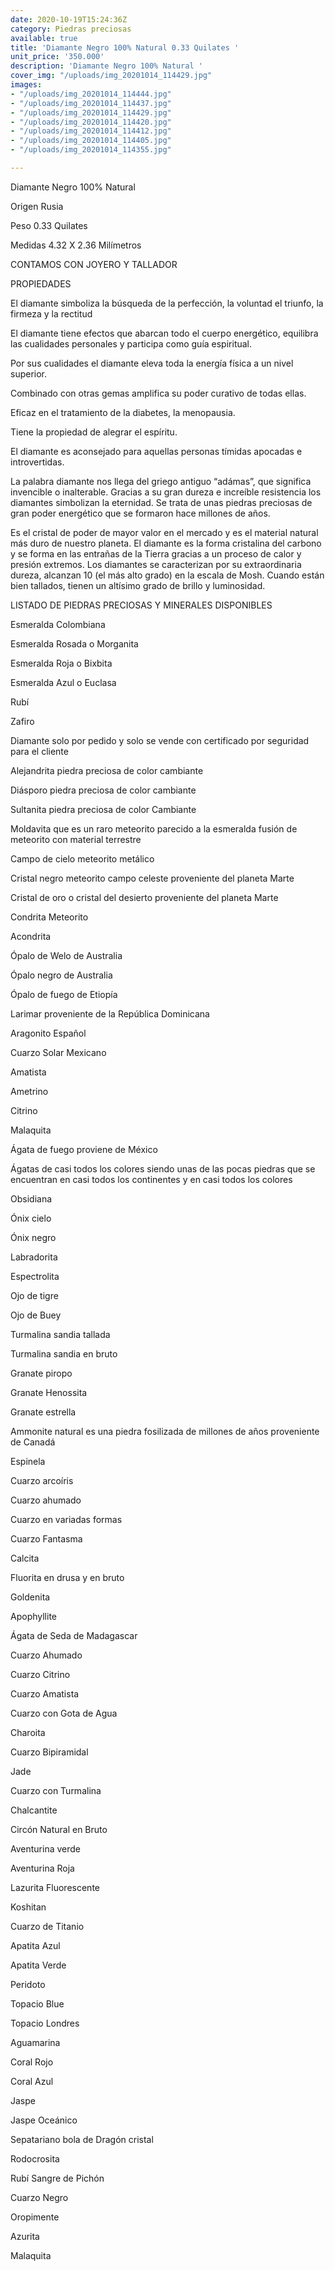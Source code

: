 ```yaml
---
date: 2020-10-19T15:24:36Z
category: Piedras preciosas
available: true
title: 'Diamante Negro 100% Natural 0.33 Quilates '
unit_price: '350.000'
description: 'Diamante Negro 100% Natural '
cover_img: "/uploads/img_20201014_114429.jpg"
images:
- "/uploads/img_20201014_114444.jpg"
- "/uploads/img_20201014_114437.jpg"
- "/uploads/img_20201014_114429.jpg"
- "/uploads/img_20201014_114420.jpg"
- "/uploads/img_20201014_114412.jpg"
- "/uploads/img_20201014_114405.jpg"
- "/uploads/img_20201014_114355.jpg"

---
```

Diamante Negro 100% Natural 

Origen Rusia 

Peso 0.33 Quilates

Medidas 4.32 X 2.36 Milímetros 

CONTAMOS CON JOYERO Y TALLADOR 

PROPIEDADES 

El diamante simboliza la búsqueda de la perfección, la voluntad el triunfo, la firmeza y la rectitud

El diamante tiene efectos que abarcan todo el cuerpo energético, equilibra las cualidades personales y participa como guía espiritual.

Por sus cualidades el diamante eleva toda la energía física a un nivel superior.

Combinado con otras gemas amplifica su poder curativo de todas ellas.

Eficaz en el tratamiento de la diabetes, la menopausia.

Tiene la propiedad de alegrar el espíritu.

El diamante es aconsejado para aquellas personas tímidas apocadas e introvertidas.

La palabra diamante nos llega del griego antiguo “adámas”, que significa invencible o inalterable. Gracias a su gran dureza e increíble resistencia los diamantes simbolizan la eternidad. Se trata de unas piedras preciosas de gran poder energético que se formaron hace millones de años.

Es el cristal de poder de mayor valor en el mercado y es el material natural más duro de nuestro planeta. El diamante es la forma cristalina del carbono y se forma en las entrañas de la Tierra gracias a un proceso de calor y presión extremos. Los diamantes se caracterizan por su extraordinaria dureza, alcanzan 10 (el más alto grado) en la escala de Mosh. Cuando están bien tallados, tienen un altísimo grado de brillo y luminosidad.

LISTADO DE PIEDRAS PRECIOSAS Y MINERALES  DISPONIBLES

Esmeralda Colombiana 

Esmeralda Rosada o Morganita

Esmeralda Roja o Bixbita

Esmeralda Azul o Euclasa 

Rubí 

Zafiro 

Diamante solo por pedido y solo se vende con certificado por seguridad para el cliente

Alejandrita piedra preciosa de color cambiante 

Diásporo piedra preciosa de color cambiante 

Sultanita piedra preciosa de color Cambiante 

Moldavita que es un raro meteorito parecido a la esmeralda fusión de meteorito con material terrestre 

Campo de cielo meteorito metálico 

Cristal negro meteorito campo celeste proveniente del planeta Marte 

Cristal de oro o cristal del desierto proveniente del planeta Marte 

Condrita Meteorito 

Acondrita 

Ópalo de Welo de Australia 

Ópalo negro de Australia 

Ópalo de fuego de Etiopía 

Larimar proveniente de la República Dominicana 

Aragonito Español 

Cuarzo Solar Mexicano 

Amatista 

Ametrino 

Citrino 

Malaquita 

Ágata de fuego proviene de México 

Ágatas de casi todos los colores siendo unas de las pocas piedras que se encuentran en casi todos los continentes y en casi todos los colores 

Obsidiana 

Ónix cielo 

Ónix negro 

Labradorita 

Espectrolita

Ojo de tigre 

Ojo de Buey

Turmalina sandia tallada 

Turmalina sandia en bruto 

Granate piropo 

Granate Henossita

Granate estrella 

Ammonite natural es una piedra fosilizada de millones de años proveniente de Canadá 

Espinela 

Cuarzo arcoíris 

Cuarzo ahumado 

Cuarzo en variadas formas 

Cuarzo Fantasma 

Calcita 

Fluorita en drusa y en bruto 

Goldenita 

Apophyllite 

Ágata de Seda de Madagascar 

Cuarzo Ahumado 

Cuarzo Citrino 

Cuarzo Amatista 

Cuarzo con Gota de Agua 

Charoita 

Cuarzo Bipiramidal 

Jade 

Cuarzo con Turmalina

Chalcantite

Circón Natural en Bruto

Aventurina verde 

Aventurina Roja

Lazurita Fluorescente 

Koshitan

Cuarzo de Titanio

Apatita Azul 

Apatita Verde 

Peridoto

Topacio Blue 

Topacio Londres

Aguamarina 

Coral Rojo 

Coral Azul 

Jaspe 

Jaspe Oceánico 

Sepatariano bola de Dragón cristal 

Rodocrosita 

Rubí Sangre de Pichón 

Cuarzo Negro 

Oropimente 

Azurita 

Malaquita